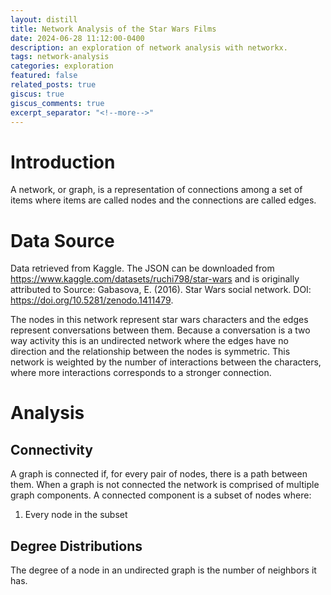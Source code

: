 ```yaml
---
layout: distill
title: Network Analysis of the Star Wars Films
date: 2024-06-28 11:12:00-0400
description: an exploration of network analysis with networkx.
tags: network-analysis
categories: exploration
featured: false
related_posts: true
giscus: true
giscus_comments: true
excerpt_separator: "<!--more-->"
---
```


# Introduction

A network, or graph, is a representation of connections among a set of items where items are called nodes and the connections are called edges.

# Data Source

Data retrieved from Kaggle. The JSON can be downloaded from https://www.kaggle.com/datasets/ruchi798/star-wars and is originally attributed to Source: Gabasova, E. (2016). Star Wars social network. DOI: https://doi.org/10.5281/zenodo.1411479.

The nodes in this network represent star wars characters and the edges represent conversations between them. Because a conversation is a two way activity this is an undirected network where the edges have no direction and the relationship between the nodes is symmetric. This network is weighted by the number of interactions between the characters, where more interactions corresponds to a stronger connection.

# Analysis

## Connectivity

A graph is connected if, for every pair of nodes, there is a path between them. When a graph is not connected the network is comprised of multiple graph components. A connected component is a subset of nodes where:

1. Every node in the subset

## Degree Distributions

The degree of a node in an undirected graph is the number of neighbors it has.

